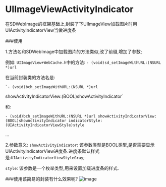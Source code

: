 # UIImageViewActivityIndicator

在SDWebImage的框架基础上,封装了下UIImageView加载图片时用UIActivityIndicatorView当做进度条

###使用

1.方法名和SDWebImage中加载图片的方法类似,改了前缀,增加了参数;

例如:
`UIImageView+WebCache.h`中的方法:
    `- (void)sd_setImageWithURL:(NSURL *)url`
    
在当前封装类的方法名是:

    `- (void)bch_setImageWithURL:(NSURL *)url
  showActivityIndicatorView:(BOOL)showActivityIndicator`
  
  和:
  
  `- (void)bch_setImageWithURL:(NSURL *)url
  showActivityIndicatorView:(BOOL)showActivityIndicator
             indicatorStyle:(UIActivityIndicatorViewStyle)style`
             
  ...


2.参数意义:
  `showActivityIndicator`:
  该参数类型是BOOL类型,是否需要显示UIActivityIndicatorView进度条.进度条默认样式是:`UIActivityIndicatorViewStyleGray`;
  
  `style`:
  该参数是一个枚举类型,用来设置加载进度条的样式.
  
 
###使用该简易的封装有什么效果呢?
![image](https://github.com/Baichenghui/UIImageViewActivityIndicator/blob/master/SDWebImage-Categary-UIActivityIndicator/aaa.png)

